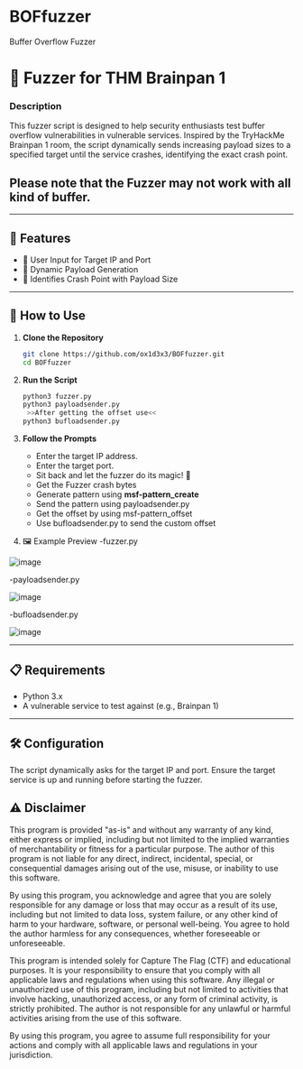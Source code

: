 # BOFfuzzer
Buffer Overflow Fuzzer 

# 🎯 Fuzzer for THM Brainpan 1

### **Description**
This fuzzer script is designed to help security enthusiasts test buffer overflow vulnerabilities in vulnerable services. Inspired by the TryHackMe Brainpan 1 room, the script dynamically sends increasing payload sizes to a specified target until the service crashes, identifying the exact crash point. 

## Please note that the Fuzzer may not work with all kind of buffer.

---

## 🚀 Features
- 📍 User Input for Target IP and Port
- 🔄 Dynamic Payload Generation
- 🛑 Identifies Crash Point with Payload Size

---

## 📂 How to Use

1. **Clone the Repository**
   ```bash
   git clone https://github.com/ox1d3x3/BOFfuzzer.git
   cd BOFfuzzer
   ```

2. **Run the Script**
   ```bash
   python3 fuzzer.py
   python3 payloadsender.py
    >>After getting the offset use<<
   python3 bufloadsender.py

   
   ```

2. **Follow the Prompts**
   - Enter the target IP address.
   - Enter the target port.
   - Sit back and let the fuzzer do its magic! 🚀
   - Get the Fuzzer crash bytes
   - Generate pattern using **msf-pattern_create**
   - Send the pattern using payloadsender.py
   - Get the offset by using msf-pattern_offset
   - Use bufloadsender.py to send the custom offset

3. 🖼️ Example Preview
-fuzzer.py

![image](https://github.com/user-attachments/assets/81fe7bd4-fa66-47ad-a397-59dff4bfdb69)

-payloadsender.py

![image](https://github.com/user-attachments/assets/e51a1ca9-6b36-459c-86de-5d38fcb967ac)

-bufloadsender.py

![image](https://github.com/user-attachments/assets/66d6f2a9-bfda-42cc-a481-98b824e83f1e)


---

## 📋 Requirements
- Python 3.x
- A vulnerable service to test against (e.g., Brainpan 1)

---

## 🛠️ Configuration
The script dynamically asks for the target IP and port. Ensure the target service is up and running before starting the fuzzer.


## ⚠️ Disclaimer

This program is provided "as-is" and without any warranty of any kind, either express or implied, including but not limited to the implied warranties of merchantability or fitness for a particular purpose. The author of this program is not liable for any direct, indirect, incidental, special, or consequential damages arising out of the use, misuse, or inability to use this software.

By using this program, you acknowledge and agree that you are solely responsible for any damage or loss that may occur as a result of its use, including but not limited to data loss, system failure, or any other kind of harm to your hardware, software, or personal well-being. You agree to hold the author harmless for any consequences, whether foreseeable or unforeseeable.

This program is intended solely for Capture The Flag (CTF) and educational purposes. It is your responsibility to ensure that you comply with all applicable laws and regulations when using this software. Any illegal or unauthorized use of this program, including but not limited to activities that involve hacking, unauthorized access, or any form of criminal activity, is strictly prohibited. The author is not responsible for any unlawful or harmful activities arising from the use of this software.

By using this program, you agree to assume full responsibility for your actions and comply with all applicable laws and regulations in your jurisdiction.




